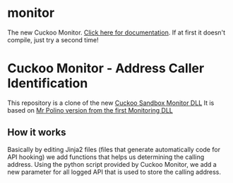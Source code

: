 monitor
=======

The new Cuckoo Monitor. [Click here for documentation][docs].
If at first it doesn't compile, just try a second time!

[docs]: http://cuckoo-monitor.readthedocs.org/en/latest/


# Cuckoo Monitor - Address Caller Identification
This repository is a clone of the new [Cuckoo Sandbox Monitor DLL](https://github.com/cuckoosandbox/monitor)
It is based on [Mr Polino version from the first Monitoring DLL](https://github.com/JinBlack/cuckoomon/commits/mem_pointer)
## How it works

Basically by editing Jinja2 files (files that generate automatically code for API hooking) we add functions that helps us determining the calling address.
Using the python script provided by Cuckoo Monitor, we add a new parameter for all logged API that is used to store the calling address.
